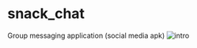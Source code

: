 # snack_chat
Group messaging application (social media apk)
![intro](https://user-images.githubusercontent.com/66113291/155849035-699b6a72-86e8-40eb-b7c6-93186f1243c0.jpeg)
